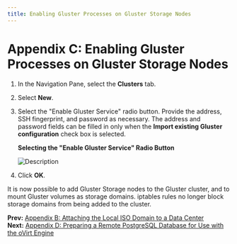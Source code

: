 ```yaml
---
title: Enabling Gluster Processes on Gluster Storage Nodes
---
```


# Appendix C: Enabling Gluster Processes on Gluster Storage Nodes

1. In the Navigation Pane, select the **Clusters** tab.

2. Select **New**.

3. Select the "Enable Gluster Service" radio button. Provide the address, SSH fingerprint, and password as necessary. The address and password fields can be filled in only when the **Import existing Gluster configuration** check box is selected.

    **Selecting the "Enable Gluster Service" Radio Button**

    ![Description](/images/install-guide/6560.png)

4. Click **OK**.

It is now possible to add Gluster Storage nodes to the Gluster cluster, and to mount Gluster volumes as storage domains. iptables rules no longer block storage domains from being added to the cluster.

**Prev:** [Appendix B: Attaching the Local ISO Domain to a Data Center](../appe-Attaching_the_Local_ISO_Domain_to_a_Data_Center) <br>
**Next:** [Appendix D: Preparing a Remote PostgreSQL Database for Use with the oVirt Engine](../appe-Preparing_a_Remote_PostgreSQL_Database_for_Use_with_the_oVirt_Engine)
